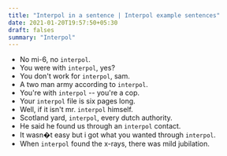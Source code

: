 ```yaml
---
title: "Interpol in a sentence | Interpol example sentences"
date: 2021-01-20T19:57:50+05:30
draft: falses
summary: "Interpol"
---
```

- No mi-6, no `interpol`.
- You were with `interpol`, yes?
- You don't work for `interpol`, sam.
- A two man army according to `interpol`.
- You're with `interpol` -- you're a cop.
- Your `interpol` file is six pages long.
- Well, if it isn't mr. `interpol` himself.
- Scotland yard, `interpol`, every dutch authority.
- He said he found us through an `interpol` contact.
- It wasn�t easy but i got what you wanted through `interpol`.
- When `interpol` found the x-rays, there was mild jubilation.
                 
